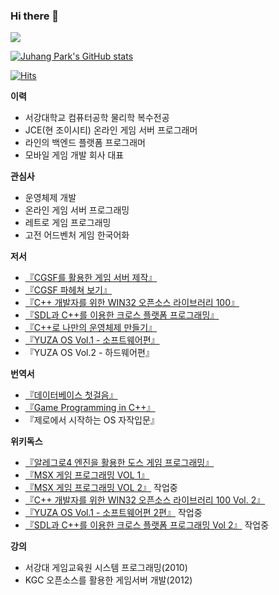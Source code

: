### Hi there 👋

<img src="https://img.shields.io/badge/C++-00599C?style=flat-square&logo=C%2B%2B&logoColor=white"/></a>

[![Juhang Park's GitHub stats](https://github-readme-stats.vercel.app/api?username=pdpdds)](https://github.com/anuraghazra/github-readme-stats)

[![Hits](https://hits.seeyoufarm.com/api/count/incr/badge.svg?url=https%3A%2F%2Fgithub.com%2Fgjbae1212%2Fhit-counter)](https://hits.seeyoufarm.com)   

**이력** 

- 서강대학교 컴퓨터공학 물리학 복수전공 
- JCE(현 조이시티) 온라인 게임 서버 프로그래머 
- 라인의 백엔드 플랫폼 프로그래머  
- 모바일 게임 개발 회사 대표 

**관심사**

- 운영체제 개발
- 온라인 게임 서버 프로그래밍
- 레트로 게임 프로그래밍
- 고전 어드벤처 게임 한국어화

**저서**

- [『CGSF를 활용한 게임 서버 제작』](https://book.naver.com/bookdb/book_detail.nhn?bid=7877510)
- [『CGSF 파헤쳐 보기』](https://www.hanbit.co.kr/store/books/look.php?p_code=E5744566630)
- [『C++ 개발자를 위한 WIN32 오픈소스 라이브러리 100』](https://book.naver.com/bookdb/book_detail.nhn?bid=9127979)
- [『SDL과 C++를 이용한 크로스 플랫폼 프로그래밍』](https://book.naver.com/bookdb/book_detail.nhn?bid=9429900)
- [『C++로 나만의 운영체제 만들기』](http://www.acornpub.co.kr/book/cplus-os-development) 
- [『YUZA OS Vol.1 - 소프트웨어편』](http://www.acornpub.co.kr/book/yuza-os1) 
- 『YUZA OS Vol.2 - 하드웨어편』

**번역서**

 - [『데이터베이스 첫걸음』](https://book.naver.com/bookdb/book_detail.nhn?bid=11154846)
 - [『Game Programming in C++』](http://www.acornpub.co.kr/book/game-programming-c)
 - 『제로에서 시작하는 OS 자작입문』

**위키독스**

- [『알레그로4 엔진을 활용한 도스 게임 프로그래밍』](https://wikidocs.net/book/6637)
- [『MSX 게임 프로그래밍 VOL 1』](https://wikidocs.net/book/6654)
- [『MSX 게임 프로그래밍 VOL 2』](https://wikidocs.net/book/7804) 작업중
- [『C++ 개발자를 위한 WIN32 오픈소스 라이브러리 100 Vol. 2』](https://wikidocs.net/book/6606)
- [『YUZA OS Vol.1 - 소프트웨어편 2편』](https://wikidocs.net/book/6625) 작업중
- [『SDL과 C++를 이용한 크로스 플랫폼 프로그래밍 Vol 2』](https://wikidocs.net/book/6636) 작업중

**강의**

- 서강대 게임교육원 시스템 프로그래밍(2010)
- KGC 오픈소스를 활용한 게임서버 개발(2012)                 

<!--
**pdpdds/pdpdds** is a ✨ _special_ ✨ repository because its `README.md` (this file) appears on your GitHub profile.

Here are some ideas to get you started:

- 🔭 I’m currently working on ...
- 🌱 I’m currently learning ...
- 👯 I’m looking to collaborate on ...
- 🤔 I’m looking for help with ...
- 💬 Ask me about ...
- 📫 How to reach me: ...
- 😄 Pronouns: ...
- ⚡ Fun fact: ...
-->
